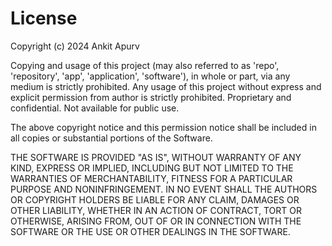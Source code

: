 # License

Copyright (c) 2024 Ankit Apurv

Copying and usage of this project (may also referred to as 'repo', 'repository', 'app', 'application', 'software'), in whole or part, via any medium is strictly prohibited.
Any usage of this project without express and explicit permission from author is strictly prohibited.
Proprietary and confidential. Not available for public use.

The above copyright notice and this permission notice shall be included in all
copies or substantial portions of the Software.

THE SOFTWARE IS PROVIDED "AS IS", WITHOUT WARRANTY OF ANY KIND, EXPRESS OR
IMPLIED, INCLUDING BUT NOT LIMITED TO THE WARRANTIES OF MERCHANTABILITY,
FITNESS FOR A PARTICULAR PURPOSE AND NONINFRINGEMENT. IN NO EVENT SHALL THE
AUTHORS OR COPYRIGHT HOLDERS BE LIABLE FOR ANY CLAIM, DAMAGES OR OTHER
LIABILITY, WHETHER IN AN ACTION OF CONTRACT, TORT OR OTHERWISE, ARISING FROM,
OUT OF OR IN CONNECTION WITH THE SOFTWARE OR THE USE OR OTHER DEALINGS IN THE
SOFTWARE.
